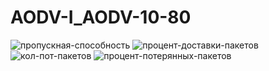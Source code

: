 # AODV-I_AODV-10-80

![пропускная-способность](https://github.com/Depth-monster/AODV-I_AODV-10-80/assets/122405130/f7d53981-dafe-4fb4-8a27-6a7bf4317e51)
![процент-доставки-пакетов](https://github.com/Depth-monster/AODV-I_AODV-10-80/assets/122405130/f00c3f0a-f6d8-4e4d-81d0-8fac646b83d0)
![кол-пот-пакетов](https://github.com/Depth-monster/AODV-I_AODV-10-80/assets/122405130/099b3a55-4e5e-464b-a58d-fdef7b2a48f1)
![процент-потерянных-пакетов](https://github.com/Depth-monster/AODV-I_AODV-10-80/assets/122405130/7e5ac95a-6348-4e31-9526-8c01360a13d7)
